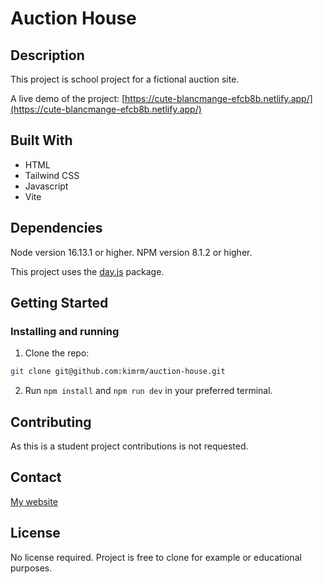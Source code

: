 # Auction House

## Description

This project is school project for a fictional auction site.

A live demo of the project:
[https://cute-blancmange-efcb8b.netlify.app/](https://cute-blancmange-efcb8b.netlify.app/)

## Built With

- HTML
- Tailwind CSS
- Javascript
- Vite

## Dependencies

Node version 16.13.1 or higher.
NPM version 8.1.2 or higher.

This project uses the [day.js](https://day.js.org) package.

## Getting Started

### Installing and running

1. Clone the repo:

```bash
git clone git@github.com:kimrm/auction-house.git
```

2. Run `npm install` and `npm run dev` in your preferred terminal.

## Contributing

As this is a student project contributions is not requested.

## Contact

[My website](https://portfolio.kimrune.dev)

## License

No license required. Project is free to clone for example or educational purposes.
